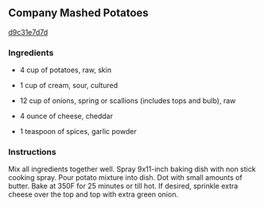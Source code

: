 ## Company Mashed Potatoes

[d9c31e7d7d](http://www.food.com/recipe/company-mashed-potatoes-251568)

### Ingredients

 - 4 cup of potatoes, raw, skin

 - 1 cup of cream, sour, cultured

 - 12 cup of onions, spring or scallions (includes tops and bulb), raw

 - 4 ounce of cheese, cheddar

 - 1 teaspoon of spices, garlic powder

### Instructions

Mix all ingredients together well. Spray 9x11-inch baking dish with non stick cooking spray. Pour potato mixture into dish. Dot with small amounts of butter. Bake at 350F for 25 minutes or till hot. If desired, sprinkle extra cheese over the top and top with extra green onion.